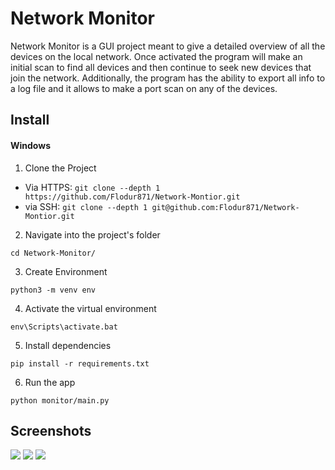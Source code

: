 # Network Monitor

Network Monitor is a GUI project meant to give a detailed overview of all the devices on the local network. Once
activated the program will make an initial scan to find all devices and then continue to seek new devices that join the
network. Additionally, the program has the ability to export all info to a log file and it allows to make a port scan on
any of the devices.

Install
---------------

#### Windows

1. Clone the Project

  - Via HTTPS: `git clone --depth 1 https://github.com/Flodur871/Network-Montior.git`
  - via SSH:  `git clone --depth 1 git@github.com:Flodur871/Network-Montior.git`

2. Navigate into the project's folder

```
cd Network-Monitor/
```

3. Create Environment

```
python3 -m venv env
````

4. Activate the virtual environment

```
env\Scripts\activate.bat
```

5. Install dependencies

```
pip install -r requirements.txt
```

6.  Run the app

```
python monitor/main.py
```

Screenshots
---------------

![](assets/1.png)
![](assets/2.png)
![](assets/3.png)
